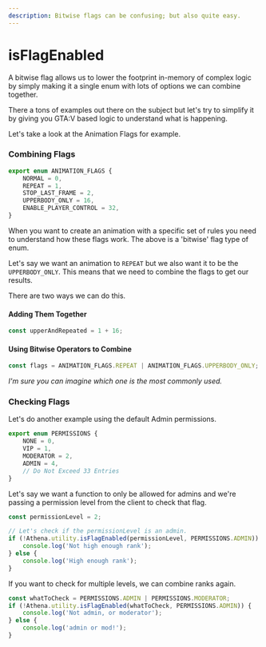 ```yaml
---
description: Bitwise flags can be confusing; but also quite easy.
---
```


# isFlagEnabled

A bitwise flag allows us to lower the footprint in-memory of complex logic by simply making it a single enum with lots of options we can combine together.

There a tons of examples out there on the subject but let's try to simplify it by giving you GTA:V based logic to understand what is happening.

Let's take a look at the Animation Flags for example.

### Combining Flags

```typescript
export enum ANIMATION_FLAGS {
    NORMAL = 0,
    REPEAT = 1,
    STOP_LAST_FRAME = 2,
    UPPERBODY_ONLY = 16,
    ENABLE_PLAYER_CONTROL = 32,
}
```

When you want to create an animation with a specific set of rules you need to understand how these flags work. The above is a 'bitwise' flag type of enum.

Let's say we want an animation to `REPEAT` but we also want it to be the `UPPERBODY_ONLY`. This means that we need to combine the flags to get our results.

There are two ways we can do this.

#### Adding Them Together

```typescript
const upperAndRepeated = 1 + 16;
```

#### Using Bitwise Operators to Combine

```typescript
const flags = ANIMATION_FLAGS.REPEAT | ANIMATION_FLAGS.UPPERBODY_ONLY;
```

_I'm sure you can imagine which one is the most commonly used._

### Checking Flags

Let's do another example using the default Admin permissions.

```typescript
export enum PERMISSIONS {
    NONE = 0,
    VIP = 1,
    MODERATOR = 2,
    ADMIN = 4,
    // Do Not Exceed 33 Entries
}
```

Let's say we want a function to only be allowed for admins and we're passing a permission level from the client to check that flag.

```typescript
const permissionLevel = 2;

// Let's check if the permissionLevel is an admin.
if (!Athena.utility.isFlagEnabled(permissionLevel, PERMISSIONS.ADMIN)) {
    console.log('Not high enough rank');
} else {
    console.log('High enough rank');
}
```

If you want to check for multiple levels, we can combine ranks again.

```typescript
const whatToCheck = PERMISSIONS.ADMIN | PERMISSIONS.MODERATOR;
if (!Athena.utility.isFlagEnabled(whatToCheck, PERMISSIONS.ADMIN)) {
    console.log('Not admin, or moderator');
} else {
    console.log('admin or mod!');
}
```
